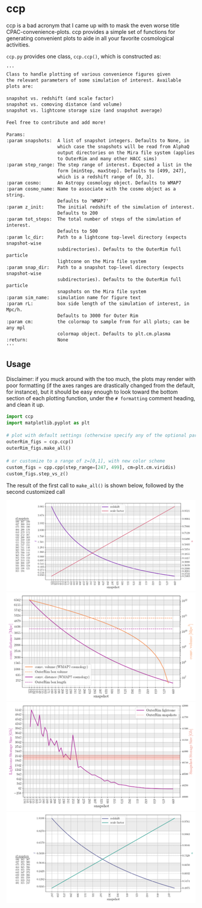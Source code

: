 # ccp
ccp is a bad acronym that I came up with to mask the even worse title CPAC-convenience-plots. ccp provides a simple set of functions for generating convenient plots to aide in all your favorite cosmological activities.

`ccp.py` provides one class, `ccp.ccp()`, which is constructed as:

```
'''
Class to handle plotting of various convenience figures given 
the relevant parameters of some simulation of interest. Available 
plots are:

snapshot vs. redshift (and scale factor)
snapshot vs. comoving distance (and volume)
snapshot vs. lightcone storage size (and snapshot average)

Feel free to contribute and add more!

Params:
:param snapshots:  A list of snapshot integers. Defaults to None, in 
                   which case the snapshots will be read from AlphaQ
                   output directories on the Mira file system (applies
                   to OuterRim and many other HACC sims)
:param step_range: The step range of interest. Expected a list in the
                   form [minStep, maxStep]. Defaults to [499, 247], 
                   which is a redshift range of [0, 3]. 
:param cosmo:      An Astropy cosmology object. Defaults to WMAP7
:param cosmo_name: Name to associate with the cosmo object as a string. 
                   Defaults to 'WMAP7'
:param z_init:     The initial redshift of the simulation of interest. 
                   Defaults to 200
:param tot_steps:  The total number of steps of the simulation of interest.
                   Defaults to 500
:param lc_dir:     Path to a lightcone top-level directory (expects snapshot-wise 
                   subdirectories). Defaults to the OuterRim full particle 
                   lightcone on the Mira file system
:param snap_dir:   Path to a snapshot top-level directory (expects snapshot-wise 
                   subdirectories). Defaults to the OuterRim full particle 
                   snapshots on the Mira file system
:param sim_name:   simulation name for figure text
:param rL:         box side length of the simulation of interest, in Mpc/h. 
                   Defaults to 3000 for Outer Rim
:param cm:         the colormap to sample from for all plots; can be any mpl
                   colormap object. Defaults to plt.cm.plasma
:return:           None
'''
```

## Usage

Disclaimer: if you muck around with the too much, the plots may render with poor formatting (if the axes ranges are drastically changed from the default, for instance), but it should be easy enough to look toward the bottom section of each plotting function, under the `# formatting` comment heading, and clean it up.

```python
import ccp
import matplotlib.pyplot as plt

# plot with default settings (otherwise specify any of the optional params listed above) 
outerRim_figs = ccp.ccp()
outerRim_figs.make_all()

# or customize to a range of z=[0,1], with new color scheme
custom_figs = cpp.cpp(step_range=[247, 499], cm=plt.cm.viridis)
custom_figs.step_vs_z()
```

The result of the first call to `make_all()` is shown below, followed by the second customized call

![Outer Rim step vs redshift](sample_figs/or_step_vs_z.png?raw=true "Outer Rim step vs redshift")
![Outer Rim step vs comoving distance/volume](sample_figs/or_step_vs_comv.png?raw=true "Outer Rim step vs comoving distance/volume")
![Outer Rim step vs storage size](sample_figs/or_step_vs_mem.png?raw=true "Outer Rim step vs storage size")
![Customized Outer Rim step vs redshift](sample_figs/or_step_vs_z_alt.png?raw=true "Customized Outer Rim step vs redshift")
